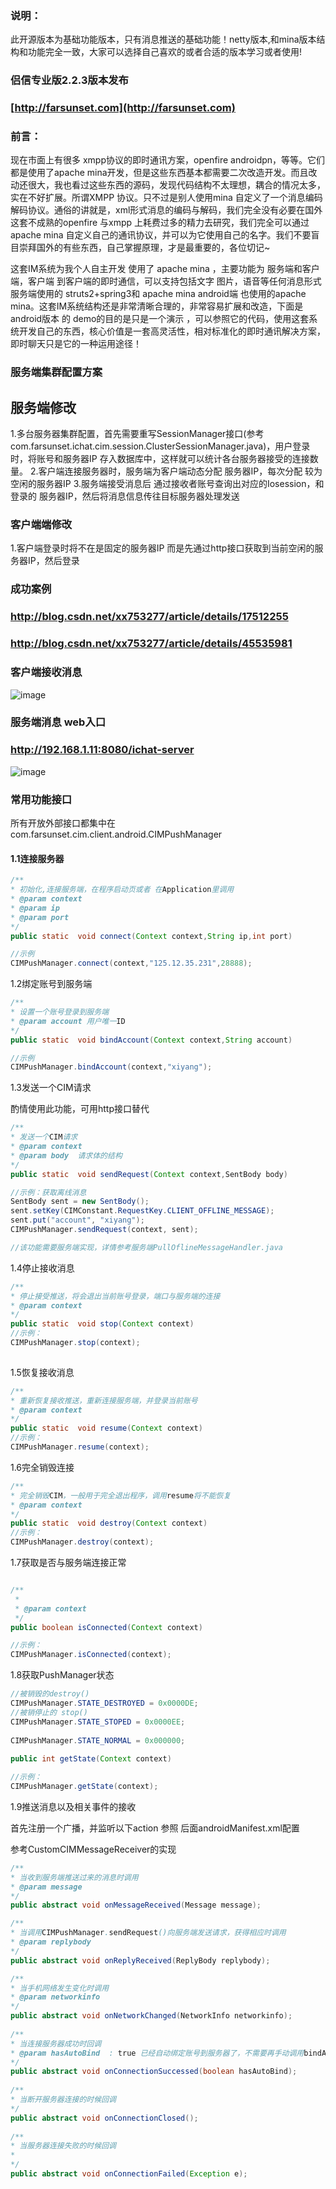 ### 说明：
此开源版本为基础功能版本，只有消息推送的基础功能！netty版本,和mina版本结构和功能完全一致，大家可以选择自己喜欢的或者合适的版本学习或者使用!

### 侣信专业版2.2.3版本发布 
### [http://farsunset.com](http://farsunset.com)
 

### 前言：

   现在市面上有很多 xmpp协议的即时通讯方案，openfire androidpn，等等。它们都是使用了apache mina开发，但是这些东西基本都需要二次改造开发。而且改动还很大，我也看过这些东西的源码，发现代码结构不太理想，耦合的情况太多，实在不好扩展。所谓XMPP 协议。只不过是别人使用mina 自定义了一个消息编码解码协议。通俗的讲就是，xml形式消息的编码与解码，我们完全没有必要在国外这套不成熟的openfire 与xmpp 上耗费过多的精力去研究，我们完全可以通过apache mina 自定义自己的通讯协议，并可以为它使用自己的名字。我们不要盲目崇拜国外的有些东西，自己掌握原理，才是最重要的，各位切记~

   这套IM系统为我个人自主开发 使用了 apache mina ，主要功能为 服务端和客户端，客户端 到客户端的即时通信，可以支持包括文字 图片，语音等任何消息形式 服务端使用的 struts2+spring3和 apache mina android端 也使用的apache mina。这套IM系统结构还是非常清晰合理的，非常容易扩展和改造，下面是android版本 的 demo的目的是只是一个演示 ，可以参照它的代码，使用这套系统开发自己的东西，核心价值是一套高灵活性，相对标准化的即时通讯解决方案，即时聊天只是它的一种运用途径！


### 服务端集群配置方案
## 服务端修改
1.多台服务器集群配置，首先需要重写SessionManager接口(参考com.farsunset.ichat.cim.session.ClusterSessionManager.java)，用户登录时，将账号和服务器IP 存入数据库中，这样就可以统计各台服务器接受的连接数量。
2.客户端连接服务器时，服务端为客户端动态分配 服务器IP，每次分配 较为空闲的服务器IP
3.服务端接受消息后 通过接收者账号查询出对应的Iosession，和 登录的 服务器IP，然后将消息信息传往目标服务器处理发送


### 客户端端修改
1.客户端登录时将不在是固定的服务器IP 而是先通过http接口获取到当前空闲的服务器IP，然后登录
     
### 成功案例
### http://blog.csdn.net/xx753277/article/details/17512255
### http://blog.csdn.net/xx753277/article/details/45535981

 
 

### 客户端接收消息
![image](http://staticres.oss-cn-hangzhou.aliyuncs.com/cim-android_client.png)

### 服务端消息 web入口
### http://192.168.1.11:8080/ichat-server

![image](http://staticres.oss-cn-hangzhou.aliyuncs.com/cim-server.png)



### 常用功能接口
所有开放外部接口都集中在
com.farsunset.cim.client.android.CIMPushManager


#### 1.1连接服务器
```java
/**
* 初始化,连接服务端，在程序启动页或者 在Application里调用
* @param context
* @param ip
* @param port
*/
public static  void connect(Context context,String ip,int port)

//示例
CIMPushManager.connect(context,"125.12.35.231",28888);

```

1.2绑定账号到服务端
```java
/**
* 设置一个账号登录到服务端
* @param account 用户唯一ID
*/
public static  void bindAccount(Context context,String account)

//示例
CIMPushManager.bindAccount(context,"xiyang");


```

1.3发送一个CIM请求

 酌情使用此功能，可用http接口替代
```java
/**
* 发送一个CIM请求
* @param context 
* @param body  请求体的结构
*/
public static  void sendRequest(Context context,SentBody body)

//示例：获取离线消息
SentBody sent = new SentBody();
sent.setKey(CIMConstant.RequestKey.CLIENT_OFFLINE_MESSAGE);
sent.put("account", "xiyang");
CIMPushManager.sendRequest(context, sent);

//该功能需要服务端实现，详情参考服务端PullOflineMessageHandler.java

```

1.4停止接收消息
```java  
/**
* 停止接受推送，将会退出当前账号登录，端口与服务端的连接
* @param context
*/
public static  void stop(Context context)
//示例：
CIMPushManager.stop(context);    
      
```
1.5恢复接收消息
```java
/**
* 重新恢复接收推送，重新连接服务端，并登录当前账号
* @param context
*/
public static  void resume(Context context)
//示例：
CIMPushManager.resume(context);    
```


1.6完全销毁连接
```java
/**
* 完全销毁CIM，一般用于完全退出程序，调用resume将不能恢复
* @param context
*/
public static  void destroy(Context context)
//示例：
CIMPushManager.destroy(context);    


```
1.7获取是否与服务端连接正常
```java

/**
 *  
 * @param context
 */
public boolean isConnected(Context context)   

//示例：
CIMPushManager.isConnected(context);   
```

1.8获取PushManager状态
```java
//被销毁的destroy()
CIMPushManager.STATE_DESTROYED = 0x0000DE;
//被销停止的 stop()
CIMPushManager.STATE_STOPED = 0x0000EE;
	
CIMPushManager.STATE_NORMAL = 0x000000;
	
public int getState(Context context)   

//示例：
CIMPushManager.getState(context);   
```

1.9推送消息以及相关事件的接收

首先注册一个广播，并监听以下action 参照 后面androidManifest.xml配置

参考CustomCIMMessageReceiver的实现
```java
/**
* 当收到服务端推送过来的消息时调用
* @param message
*/
public abstract void onMessageReceived(Message message);

/**
* 当调用CIMPushManager.sendRequest()向服务端发送请求，获得相应时调用
* @param replybody
*/
public abstract void onReplyReceived(ReplyBody replybody);

/**
* 当手机网络发生变化时调用
* @param networkinfo
*/
public abstract void onNetworkChanged(NetworkInfo networkinfo);
    
/**
* 当连接服务器成功时回调
* @param hasAutoBind  : true 已经自动绑定账号到服务器了，不需要再手动调用bindAccount
*/
public abstract void onConnectionSuccessed(boolean hasAutoBind);
    
/**
* 当断开服务器连接的时候回调
*/
public abstract void onConnectionClosed();
    
/**
* 当服务器连接失败的时候回调
* 
*/
public abstract void onConnectionFailed(Exception e);
```